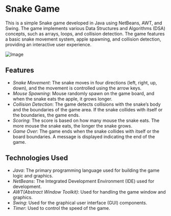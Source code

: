 # Snake Game
This is a simple Snake game developed in Java using NetBeans, AWT, and Swing. The game implements various Data Structures and Algorithms (DSA) concepts, such as arrays, loops, and collision detection. The game features a basic snake movement system, apple spawning, and collision detection, providing an interactive user experience.

![Image](https://github.com/user-attachments/assets/640501e1-a088-4b90-bd48-6b5fa6ee99d2)

## Features
- *Snake Movement*: The snake moves in four directions (left, right, up, down), and the movement is controlled using the arrow keys.
- *Mouse Spawning*: Mouse randomly spawn on the game board, and when the snake eats the apple, it grows longer.
- *Collision Detection*: The game detects collisions with the snake’s body and the boundaries of the game area. If the snake collides with itself or the boundaries, the game ends.
- *Scoring*: The score is based on how many mouse the snake eats. The more mouse the snake eats, the longer the snake grows.
- *Game Over*: The game ends when the snake collides with itself or the board boundaries. A message is displayed indicating the end of the game.

## Technologies Used
- *Java*: The primary programming language used for building the game logic and graphics.
- *NetBeans*: The Integrated Development Environment (IDE) used for development.
- *AWT(Abstract Window Toolkit)*: Used for handling the game window and graphics.
- *Swing*: Used for the graphical user interface (GUI) components.
- *Timer*: Used to control the speed of the game.
